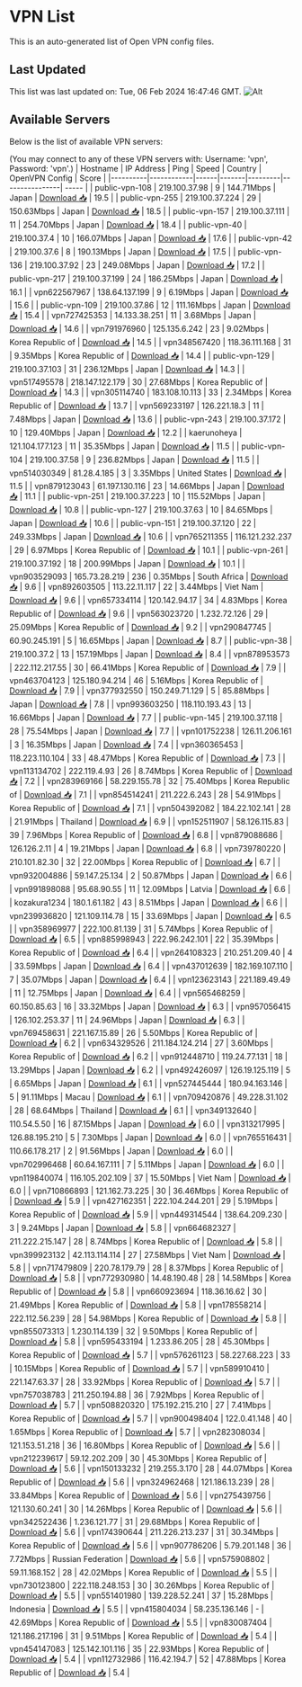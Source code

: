 # VPN List

This is an auto-generated list of Open VPN config files.

## Last Updated

This list was last updated on: Tue, 06 Feb 2024 16:47:46 GMT.
![Alt](https://repobeats.axiom.co/api/embed/186b98318ef1479477931607c1ad7d823f12451f.svg "Repobeats analytics image")

## Available Servers

Below is the list of available VPN servers:

(You may connect to any of these VPN servers with: Username: 'vpn', Password: 'vpn'.)
| Hostname | IP Address | Ping | Speed | Country | OpenVPN Config | Score |
|----------|------------|------|-------|---------|----------------| ----- |
| public-vpn-108 | 219.100.37.98 | 9 | 144.71Mbps | Japan | [Download 📥](./configs/server_0_JP.ovpn) | 19.5 |
| public-vpn-255 | 219.100.37.224 | 29 | 150.63Mbps | Japan | [Download 📥](./configs/server_1_JP.ovpn) | 18.5 |
| public-vpn-157 | 219.100.37.111 | 11 | 254.70Mbps | Japan | [Download 📥](./configs/server_2_JP.ovpn) | 18.4 |
| public-vpn-40 | 219.100.37.4 | 10 | 166.07Mbps | Japan | [Download 📥](./configs/server_3_JP.ovpn) | 17.6 |
| public-vpn-42 | 219.100.37.6 | 8 | 190.13Mbps | Japan | [Download 📥](./configs/server_4_JP.ovpn) | 17.5 |
| public-vpn-136 | 219.100.37.92 | 23 | 249.08Mbps | Japan | [Download 📥](./configs/server_5_JP.ovpn) | 17.2 |
| public-vpn-217 | 219.100.37.199 | 24 | 186.25Mbps | Japan | [Download 📥](./configs/server_6_JP.ovpn) | 16.1 |
| vpn622567967 | 138.64.137.199 | 9 | 6.19Mbps | Japan | [Download 📥](./configs/server_7_JP.ovpn) | 15.6 |
| public-vpn-109 | 219.100.37.86 | 12 | 111.16Mbps | Japan | [Download 📥](./configs/server_8_JP.ovpn) | 15.4 |
| vpn727425353 | 14.133.38.251 | 11 | 3.68Mbps | Japan | [Download 📥](./configs/server_9_JP.ovpn) | 14.6 |
| vpn791976960 | 125.135.6.242 | 23 | 9.02Mbps | Korea Republic of | [Download 📥](./configs/server_10_KR.ovpn) | 14.5 |
| vpn348567420 | 118.36.111.168 | 31 | 9.35Mbps | Korea Republic of | [Download 📥](./configs/server_11_KR.ovpn) | 14.4 |
| public-vpn-129 | 219.100.37.103 | 31 | 236.12Mbps | Japan | [Download 📥](./configs/server_12_JP.ovpn) | 14.3 |
| vpn517495578 | 218.147.122.179 | 30 | 27.68Mbps | Korea Republic of | [Download 📥](./configs/server_13_KR.ovpn) | 14.3 |
| vpn305114740 | 183.108.10.113 | 33 | 2.34Mbps | Korea Republic of | [Download 📥](./configs/server_14_KR.ovpn) | 13.7 |
| vpn569233197 | 126.221.18.3 | 11 | 7.48Mbps | Japan | [Download 📥](./configs/server_15_JP.ovpn) | 13.6 |
| public-vpn-243 | 219.100.37.172 | 10 | 129.40Mbps | Japan | [Download 📥](./configs/server_16_JP.ovpn) | 12.2 |
| kaerunoheya | 121.104.177.123 | 11 | 35.35Mbps | Japan | [Download 📥](./configs/server_17_JP.ovpn) | 11.5 |
| public-vpn-104 | 219.100.37.58 | 9 | 236.82Mbps | Japan | [Download 📥](./configs/server_18_JP.ovpn) | 11.5 |
| vpn514030349 | 81.28.4.185 | 3 | 3.35Mbps | United States | [Download 📥](./configs/server_19_US.ovpn) | 11.5 |
| vpn879123043 | 61.197.130.116 | 23 | 14.66Mbps | Japan | [Download 📥](./configs/server_20_JP.ovpn) | 11.1 |
| public-vpn-251 | 219.100.37.223 | 10 | 115.52Mbps | Japan | [Download 📥](./configs/server_21_JP.ovpn) | 10.8 |
| public-vpn-127 | 219.100.37.63 | 10 | 84.65Mbps | Japan | [Download 📥](./configs/server_22_JP.ovpn) | 10.6 |
| public-vpn-151 | 219.100.37.120 | 22 | 249.33Mbps | Japan | [Download 📥](./configs/server_23_JP.ovpn) | 10.6 |
| vpn765211355 | 116.121.232.237 | 29 | 6.97Mbps | Korea Republic of | [Download 📥](./configs/server_24_KR.ovpn) | 10.1 |
| public-vpn-261 | 219.100.37.192 | 18 | 200.99Mbps | Japan | [Download 📥](./configs/server_25_JP.ovpn) | 10.1 |
| vpn903529093 | 165.73.28.219 | 236 | 0.35Mbps | South Africa | [Download 📥](./configs/server_26_ZA.ovpn) | 9.6 |
| vpn892603505 | 113.22.11.117 | 22 | 3.44Mbps | Viet Nam | [Download 📥](./configs/server_27_VN.ovpn) | 9.6 |
| vpn657334114 | 120.142.94.17 | 34 | 4.83Mbps | Korea Republic of | [Download 📥](./configs/server_28_KR.ovpn) | 9.6 |
| vpn563023720 | 1.232.72.126 | 29 | 25.09Mbps | Korea Republic of | [Download 📥](./configs/server_29_KR.ovpn) | 9.2 |
| vpn290847745 | 60.90.245.191 | 5 | 16.65Mbps | Japan | [Download 📥](./configs/server_30_JP.ovpn) | 8.7 |
| public-vpn-38 | 219.100.37.2 | 13 | 157.19Mbps | Japan | [Download 📥](./configs/server_31_JP.ovpn) | 8.4 |
| vpn878953573 | 222.112.217.55 | 30 | 66.41Mbps | Korea Republic of | [Download 📥](./configs/server_32_KR.ovpn) | 7.9 |
| vpn463704123 | 125.180.94.214 | 46 | 5.16Mbps | Korea Republic of | [Download 📥](./configs/server_33_KR.ovpn) | 7.9 |
| vpn377932550 | 150.249.71.129 | 5 | 85.88Mbps | Japan | [Download 📥](./configs/server_34_JP.ovpn) | 7.8 |
| vpn993603250 | 118.110.193.43 | 13 | 16.66Mbps | Japan | [Download 📥](./configs/server_35_JP.ovpn) | 7.7 |
| public-vpn-145 | 219.100.37.118 | 28 | 75.54Mbps | Japan | [Download 📥](./configs/server_36_JP.ovpn) | 7.7 |
| vpn101752238 | 126.11.206.161 | 3 | 16.35Mbps | Japan | [Download 📥](./configs/server_37_JP.ovpn) | 7.4 |
| vpn360365453 | 118.223.110.104 | 33 | 48.47Mbps | Korea Republic of | [Download 📥](./configs/server_38_KR.ovpn) | 7.3 |
| vpn113134702 | 222.119.4.93 | 26 | 8.74Mbps | Korea Republic of | [Download 📥](./configs/server_39_KR.ovpn) | 7.2 |
| vpn283969166 | 58.229.155.78 | 32 | 75.40Mbps | Korea Republic of | [Download 📥](./configs/server_40_KR.ovpn) | 7.1 |
| vpn854514241 | 211.222.6.243 | 28 | 54.91Mbps | Korea Republic of | [Download 📥](./configs/server_41_KR.ovpn) | 7.1 |
| vpn504392082 | 184.22.102.141 | 28 | 21.91Mbps | Thailand | [Download 📥](./configs/server_42_TH.ovpn) | 6.9 |
| vpn152511907 | 58.126.115.83 | 39 | 7.96Mbps | Korea Republic of | [Download 📥](./configs/server_43_KR.ovpn) | 6.8 |
| vpn879088686 | 126.126.2.11 | 4 | 19.21Mbps | Japan | [Download 📥](./configs/server_44_JP.ovpn) | 6.8 |
| vpn739780220 | 210.101.82.30 | 32 | 22.00Mbps | Korea Republic of | [Download 📥](./configs/server_45_KR.ovpn) | 6.7 |
| vpn932004886 | 59.147.25.134 | 2 | 50.87Mbps | Japan | [Download 📥](./configs/server_46_JP.ovpn) | 6.6 |
| vpn991898088 | 95.68.90.55 | 11 | 12.09Mbps | Latvia | [Download 📥](./configs/server_47_LV.ovpn) | 6.6 |
| kozakura1234 | 180.1.61.182 | 43 | 8.51Mbps | Japan | [Download 📥](./configs/server_48_JP.ovpn) | 6.6 |
| vpn239936820 | 121.109.114.78 | 15 | 33.69Mbps | Japan | [Download 📥](./configs/server_49_JP.ovpn) | 6.5 |
| vpn358969977 | 222.100.81.139 | 31 | 5.74Mbps | Korea Republic of | [Download 📥](./configs/server_50_KR.ovpn) | 6.5 |
| vpn885998943 | 222.96.242.101 | 22 | 35.39Mbps | Korea Republic of | [Download 📥](./configs/server_51_KR.ovpn) | 6.4 |
| vpn264108323 | 210.251.209.40 | 4 | 33.59Mbps | Japan | [Download 📥](./configs/server_52_JP.ovpn) | 6.4 |
| vpn437012639 | 182.169.107.110 | 7 | 35.07Mbps | Japan | [Download 📥](./configs/server_53_JP.ovpn) | 6.4 |
| vpn123623143 | 221.189.49.49 | 11 | 12.75Mbps | Japan | [Download 📥](./configs/server_54_JP.ovpn) | 6.4 |
| vpn565468259 | 60.150.85.63 | 16 | 33.32Mbps | Japan | [Download 📥](./configs/server_55_JP.ovpn) | 6.3 |
| vpn957056415 | 126.102.253.37 | 11 | 24.96Mbps | Japan | [Download 📥](./configs/server_56_JP.ovpn) | 6.3 |
| vpn769458631 | 221.167.15.89 | 26 | 5.50Mbps | Korea Republic of | [Download 📥](./configs/server_57_KR.ovpn) | 6.2 |
| vpn634329526 | 211.184.124.214 | 27 | 3.60Mbps | Korea Republic of | [Download 📥](./configs/server_58_KR.ovpn) | 6.2 |
| vpn912448710 | 119.24.77.131 | 18 | 13.29Mbps | Japan | [Download 📥](./configs/server_59_JP.ovpn) | 6.2 |
| vpn492426097 | 126.19.125.119 | 5 | 6.65Mbps | Japan | [Download 📥](./configs/server_60_JP.ovpn) | 6.1 |
| vpn527445444 | 180.94.163.146 | 5 | 91.11Mbps | Macau | [Download 📥](./configs/server_61_MO.ovpn) | 6.1 |
| vpn709420876 | 49.228.31.102 | 28 | 68.64Mbps | Thailand | [Download 📥](./configs/server_62_TH.ovpn) | 6.1 |
| vpn349132640 | 110.54.5.50 | 16 | 87.15Mbps | Japan | [Download 📥](./configs/server_63_JP.ovpn) | 6.0 |
| vpn313217995 | 126.88.195.210 | 5 | 7.30Mbps | Japan | [Download 📥](./configs/server_64_JP.ovpn) | 6.0 |
| vpn765516431 | 110.66.178.217 | 2 | 91.56Mbps | Japan | [Download 📥](./configs/server_65_JP.ovpn) | 6.0 |
| vpn702996468 | 60.64.167.111 | 7 | 5.11Mbps | Japan | [Download 📥](./configs/server_66_JP.ovpn) | 6.0 |
| vpn119840074 | 116.105.202.109 | 37 | 15.50Mbps | Viet Nam | [Download 📥](./configs/server_67_VN.ovpn) | 6.0 |
| vpn710866893 | 121.162.73.225 | 30 | 36.46Mbps | Korea Republic of | [Download 📥](./configs/server_68_KR.ovpn) | 5.9 |
| vpn427162351 | 222.104.244.201 | 29 | 5.19Mbps | Korea Republic of | [Download 📥](./configs/server_69_KR.ovpn) | 5.9 |
| vpn449314544 | 138.64.209.230 | 3 | 9.24Mbps | Japan | [Download 📥](./configs/server_70_JP.ovpn) | 5.8 |
| vpn664682327 | 211.222.215.147 | 28 | 8.74Mbps | Korea Republic of | [Download 📥](./configs/server_71_KR.ovpn) | 5.8 |
| vpn399923132 | 42.113.114.114 | 27 | 27.58Mbps | Viet Nam | [Download 📥](./configs/server_72_VN.ovpn) | 5.8 |
| vpn717479809 | 220.78.179.79 | 28 | 8.37Mbps | Korea Republic of | [Download 📥](./configs/server_73_KR.ovpn) | 5.8 |
| vpn772930980 | 14.48.190.48 | 28 | 14.58Mbps | Korea Republic of | [Download 📥](./configs/server_74_KR.ovpn) | 5.8 |
| vpn660923694 | 118.36.16.62 | 30 | 21.49Mbps | Korea Republic of | [Download 📥](./configs/server_75_KR.ovpn) | 5.8 |
| vpn178558214 | 222.112.56.239 | 28 | 54.98Mbps | Korea Republic of | [Download 📥](./configs/server_76_KR.ovpn) | 5.8 |
| vpn855073313 | 1.230.114.139 | 32 | 9.50Mbps | Korea Republic of | [Download 📥](./configs/server_77_KR.ovpn) | 5.8 |
| vpn595433194 | 1.233.86.205 | 28 | 45.30Mbps | Korea Republic of | [Download 📥](./configs/server_78_KR.ovpn) | 5.7 |
| vpn576261123 | 58.227.68.223 | 33 | 10.15Mbps | Korea Republic of | [Download 📥](./configs/server_79_KR.ovpn) | 5.7 |
| vpn589910410 | 221.147.63.37 | 28 | 33.92Mbps | Korea Republic of | [Download 📥](./configs/server_80_KR.ovpn) | 5.7 |
| vpn757038783 | 211.250.194.88 | 36 | 7.92Mbps | Korea Republic of | [Download 📥](./configs/server_81_KR.ovpn) | 5.7 |
| vpn508820320 | 175.192.215.210 | 27 | 7.41Mbps | Korea Republic of | [Download 📥](./configs/server_82_KR.ovpn) | 5.7 |
| vpn900498404 | 122.0.41.148 | 40 | 1.65Mbps | Korea Republic of | [Download 📥](./configs/server_83_KR.ovpn) | 5.7 |
| vpn282308034 | 121.153.51.218 | 36 | 16.80Mbps | Korea Republic of | [Download 📥](./configs/server_84_KR.ovpn) | 5.6 |
| vpn212239617 | 59.12.202.209 | 30 | 45.30Mbps | Korea Republic of | [Download 📥](./configs/server_85_KR.ovpn) | 5.6 |
| vpn150133232 | 219.255.3.170 | 28 | 44.07Mbps | Korea Republic of | [Download 📥](./configs/server_86_KR.ovpn) | 5.6 |
| vpn324962468 | 121.186.13.239 | 28 | 33.84Mbps | Korea Republic of | [Download 📥](./configs/server_87_KR.ovpn) | 5.6 |
| vpn275439756 | 121.130.60.241 | 30 | 14.26Mbps | Korea Republic of | [Download 📥](./configs/server_88_KR.ovpn) | 5.6 |
| vpn342522436 | 1.236.121.77 | 31 | 29.68Mbps | Korea Republic of | [Download 📥](./configs/server_89_KR.ovpn) | 5.6 |
| vpn174390644 | 211.226.213.237 | 31 | 30.34Mbps | Korea Republic of | [Download 📥](./configs/server_90_KR.ovpn) | 5.6 |
| vpn907786206 | 5.79.201.148 | 36 | 7.72Mbps | Russian Federation | [Download 📥](./configs/server_91_RU.ovpn) | 5.6 |
| vpn575908802 | 59.11.168.152 | 28 | 42.02Mbps | Korea Republic of | [Download 📥](./configs/server_92_KR.ovpn) | 5.5 |
| vpn730123800 | 222.118.248.153 | 30 | 30.26Mbps | Korea Republic of | [Download 📥](./configs/server_93_KR.ovpn) | 5.5 |
| vpn551401980 | 139.228.52.241 | 37 | 15.28Mbps | Indonesia | [Download 📥](./configs/server_94_ID.ovpn) | 5.5 |
| vpn415804034 | 58.235.136.146 | - | 42.69Mbps | Korea Republic of | [Download 📥](./configs/server_95_KR.ovpn) | 5.5 |
| vpn830087404 | 121.186.217.196 | 31 | 9.51Mbps | Korea Republic of | [Download 📥](./configs/server_96_KR.ovpn) | 5.4 |
| vpn454147083 | 125.142.101.116 | 35 | 22.93Mbps | Korea Republic of | [Download 📥](./configs/server_97_KR.ovpn) | 5.4 |
| vpn112732986 | 116.42.194.7 | 52 | 47.88Mbps | Korea Republic of | [Download 📥](./configs/server_98_KR.ovpn) | 5.4 |

